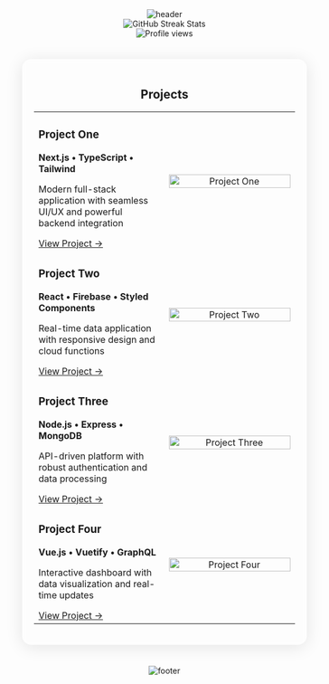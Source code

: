 <div align="center">
  <img src="https://capsule-render.vercel.app/api?type=waving&color=gradient&height=200&section=header&text=Lukasz%20Madrzak&fontSize=40&fontAlignY=35&animation=twinkling&fontColor=FFFFFF" alt="header"/>
</div>

<div align="center">
  <img src="https://github-readme-streak-stats.herokuapp.com/?user=madrzak&theme=tokyonight&hide_border=true&background=0D1117" alt="GitHub Streak Stats" />
</div>

<div align="center">
  <img src="https://komarev.com/ghpvc/?username=madrzak&style=flat-square&color=blueviolet" alt="Profile views">
</div>

<br>

<!-- Glass Card Effect -->
<div style="background: rgba(255, 255, 255, 0.05); border-radius: 16px; box-shadow: 0 4px 30px rgba(0, 0, 0, 0.1); backdrop-filter: blur(5px); -webkit-backdrop-filter: blur(5px); border: 1px solid rgba(255, 255, 255, 0.1); padding: 20px; margin: 20px 0;">
  <h2 align="center">Projects</h2>

  <table>
    <tr>
      <td width="50%" valign="middle" align="left">
        <h3>Project One</h3>
        <p><strong>Next.js • TypeScript • Tailwind</strong></p>
        <p>Modern full-stack application with seamless UI/UX and powerful backend integration</p>
        <a href="https://github.com/madrzak/project-one">View Project →</a>
      </td>
      <td width="50%" valign="middle">
        <div align="center">
          <a href="https://github.com/madrzak/project-one">
            <img src="https://via.placeholder.com/500x300/0D1117/6495ED?text=Project+One" width="100%" alt="Project One"/>
          </a>
        </div>
      </td>
    </tr>
    <tr>
      <td width="50%" valign="middle" align="left">
        <h3>Project Two</h3>
        <p><strong>React • Firebase • Styled Components</strong></p>
        <p>Real-time data application with responsive design and cloud functions</p>
        <a href="https://github.com/madrzak/project-two">View Project →</a>
      </td>
      <td width="50%" valign="middle">
        <div align="center">
          <a href="https://github.com/madrzak/project-two">
            <img src="https://via.placeholder.com/500x300/0D1117/8A2BE2?text=Project+Two" width="100%" alt="Project Two"/>
          </a>
        </div>
      </td>
    </tr>
    <tr>
      <td width="50%" valign="middle" align="left">
        <h3>Project Three</h3>
        <p><strong>Node.js • Express • MongoDB</strong></p>
        <p>API-driven platform with robust authentication and data processing</p>
        <a href="https://github.com/madrzak/project-three">View Project →</a>
      </td>
      <td width="50%" valign="middle">
        <div align="center">
          <a href="https://github.com/madrzak/project-three">
            <img src="https://via.placeholder.com/500x300/0D1117/FF69B4?text=Project+Three" width="100%" alt="Project Three"/>
          </a>
        </div>
      </td>
    </tr>
    <tr>
      <td width="50%" valign="middle" align="left">
        <h3>Project Four</h3>
        <p><strong>Vue.js • Vuetify • GraphQL</strong></p>
        <p>Interactive dashboard with data visualization and real-time updates</p>
        <a href="https://github.com/madrzak/project-four">View Project →</a>
      </td>
      <td width="50%" valign="middle">
        <div align="center">
          <a href="https://github.com/madrzak/project-four">
            <img src="https://via.placeholder.com/500x300/0D1117/00CED1?text=Project+Four" width="100%" alt="Project Four"/>
          </a>
        </div>
      </td>
    </tr>
  </table>
</div>

<br>

<div align="center">
  <img src="https://capsule-render.vercel.app/api?type=waving&color=gradient&height=120&section=footer" alt="footer" />
</div> 